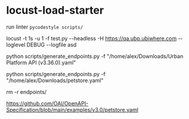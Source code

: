 # locust-load-starter

run linter
`pycodestyle scripts/`

locust -t 1s -u 1 -f test.py --headless -H https://qa.ubp.ubiwhere.com --loglevel DEBUG --logfile asd

python scripts/generate_endpoints.py -f "/home/alex/Downloads/Urban Platform API (v3.36.0).yaml"

python scripts/generate_endpoints.py -f "/home/alex/Downloads/petstore.yaml"

rm -r endpoints/

https://github.com/OAI/OpenAPI-Specification/blob/main/examples/v3.0/petstore.yaml